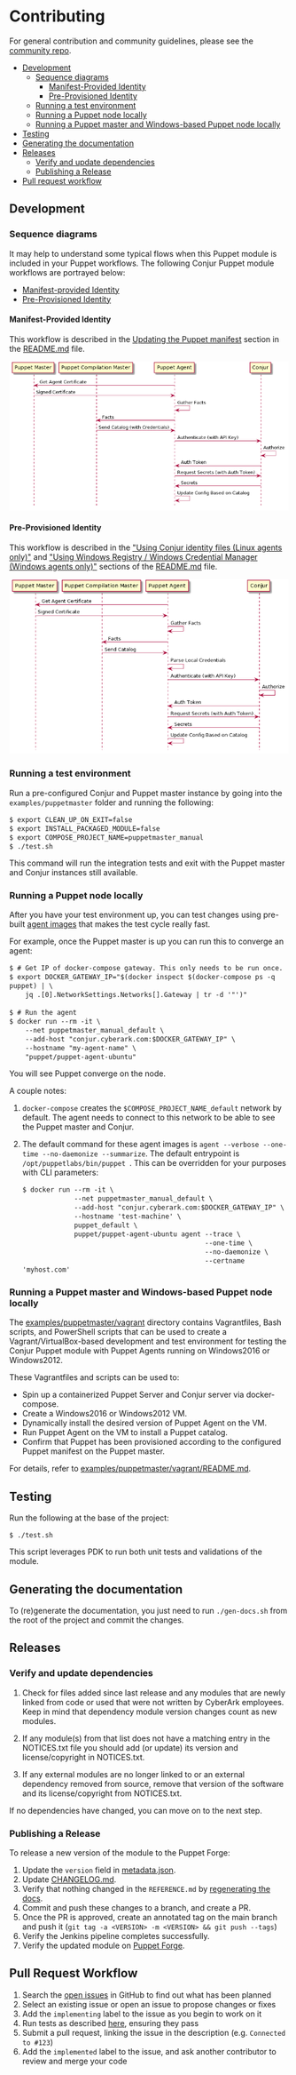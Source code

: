 # Contributing

For general contribution and community guidelines, please see the [community repo](https://github.com/cyberark/community).

- [Development](#development)
  + [Sequence diagrams](#sequence-diagrams)
    - [Manifest-Provided Identity](#manifest-provided-identity)
    - [Pre-Provisioned Identity](#pre-provisioned-identity)
  + [Running a test environment](#running-a-test-environment)
  + [Running a Puppet node locally](#running-a-puppet-node-locally)
  + [Running a Puppet master and Windows-based Puppet node locally](#running-a-puppet-master-and-windows-based-puppet-node-locally)
- [Testing](#testing)
- [Generating the documentation](#generating-the-documentation)
- [Releases](#releases)
  + [Verify and update dependencies](#verify-and-update-dependencies)
  + [Publishing a Release](#publishing-a-release)
- [Pull request workflow](#pull-request-workflow)

## Development

### Sequence diagrams

It may help to understand some typical flows when this Puppet module is
included in your Puppet workflows. The following Conjur Puppet module
workflows are portrayed below:

- [Manifest-provided Identity](#manifest-provided-identity)
- [Pre-Provisioned Identity](#pre-provisioned-identity)

#### Manifest-Provided Identity

This workflow is described in the
[Updating the Puppet manifest](README.md#updating-the-puppet-manifest)
section in the [README.md](README.md) file.

![workflow](diagrams/manifest-provided-identity.png)

#### Pre-Provisioned Identity

This workflow is described in the
["Using Conjur identity files (Linux agents only)"](README.md#using-conjur-identity-files--linux-agents-only-)
and
["Using Windows Registry / Windows Credential Manager (Windows agents only)"](README.md#using-windows-registry---windows-credential-manager--windows-agents-only-)
sections of the [README.md](README.md) file.

![workflow](diagrams/pre-provisioned-host-identity.png)

### Running a test environment

Run a pre-configured Conjur and Puppet master instance by going into the
`examples/puppetmaster` folder and running the following:
```sh-session
$ export CLEAN_UP_ON_EXIT=false
$ export INSTALL_PACKAGED_MODULE=false
$ export COMPOSE_PROJECT_NAME=puppetmaster_manual
$ ./test.sh
```

This command will run the integration tests and exit with the Puppet master and
Conjur instances still available.

### Running a Puppet node locally

After you have your test environment up, you can test changes using pre-built
[agent images](https://github.com/puppetlabs/puppet-in-docker#description)
that makes the test cycle really fast.

For example, once the Puppet master is up you can run this to converge an agent:
```sh-session
$ # Get IP of docker-compose gateway. This only needs to be run once.
$ export DOCKER_GATEWAY_IP="$(docker inspect $(docker-compose ps -q puppet) | \
    jq .[0].NetworkSettings.Networks[].Gateway | tr -d '"')"

$ # Run the agent
$ docker run --rm -it \
    --net puppetmaster_manual_default \
    --add-host "conjur.cyberark.com:$DOCKER_GATEWAY_IP" \
    --hostname "my-agent-name" \
    "puppet/puppet-agent-ubuntu"
```

You will see Puppet converge on the node.

A couple notes:

1. `docker-compose` creates the `$COMPOSE_PROJECT_NAME_default` network by default.
  The agent needs to connect to this network to be able to see the Puppet master
  and Conjur.
2. The default command for these agent images is `agent --verbose --one-time --no-daemonize --summarize`.
   The default entrypoint is `/opt/puppetlabs/bin/puppet `.
   This can be overridden for your purposes with CLI parameters:

   ```sh-session
   $ docker run --rm -it \
                --net puppetmaster_manual_default \
                --add-host "conjur.cyberark.com:$DOCKER_GATEWAY_IP" \
                --hostname 'test-machine' \
                puppet_default \
                puppet/puppet-agent-ubuntu agent --trace \
                                                 --one-time \
                                                 --no-daemonize \
                                                 --certname 'myhost.com'
   ```

### Running a Puppet master and Windows-based Puppet node locally

The [examples/puppetmaster/vagrant](examples/puppetmaster/vagrant) directory
contains Vagrantfiles, Bash scripts, and PowerShell scripts that can be used
to create a Vagrant/VirtualBox-based development and test environment for
testing the Conjur Puppet module with Puppet Agents running on Windows2016
or Windows2012.

These Vagrantfiles and scripts can be used to:

- Spin up a containerized Puppet Server and Conjur server via docker-compose.
- Create a Windows2016 or Windows2012 VM.
- Dynamically install the desired version of Puppet Agent on the VM.
- Run Puppet Agent on the VM to install a Puppet catalog.
- Confirm that Puppet has been provisioned according to the configured
  Puppet manifest on the Puppet master.

For details, refer to
[examples/puppetmaster/vagrant/README.md](examples/puppetmaster/vagrant/README.md).

## Testing

Run the following at the base of the project:

```sh-session
$ ./test.sh
```

This script leverages PDK to run both unit tests and validations of the module.

## Generating the documentation

To (re)generate the documentation, you just need to run `./gen-docs.sh` from the root of the
project and commit the changes.

## Releases

### Verify and update dependencies

1. Check for files added since last release and any modules that are newly
   linked from code or used that were not written by CyberArk employees. Keep
   in mind that dependency module version changes count as new modules.

1. If any module(s) from that list does not have a matching entry in the
   NOTICES.txt file you should add (or update) its version and license/copyright
   in NOTICES.txt.

1. If any external modules are no longer linked to or an external dependency removed
   from source, remove that version of the software and its license/copyright from
   NOTICES.txt.

If no dependencies have changed, you can move on to the next step.

### Publishing a Release

To release a new version of the module to the Puppet Forge:

1. Update the `version` field in [metadata.json](metadata.json).
2. Update [CHANGELOG.md](CHANGELOG.md).
3. Verify that nothing changed in the `REFERENCE.md` by
   [regenerating the docs](#generating-the-documentation).
4. Commit and push these changes to a branch, and create a PR.
5. Once the PR is approved, create an annotated tag on the main branch and push
   it (`git tag -a <VERSION> -m <VERSION> && git push --tags`)
6. Verify the Jenkins pipeline completes successfully.
7. Verify the updated module on [Puppet Forge](https://forge.puppet.com/cyberark/conjur).

## Pull Request Workflow

1. Search the [open issues](issues) in GitHub to find out what has been planned
2. Select an existing issue or open an issue to propose changes or fixes
3. Add the `implementing` label to the issue as you begin to work on it
4. Run tests as described [here](#testing), ensuring they pass
5. Submit a pull request, linking the issue in the description (e.g. `Connected to #123`)
6. Add the `implemented` label to the issue, and ask another contributor to review and merge your code
